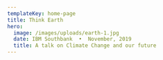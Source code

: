 ```yaml
---
templateKey: home-page
title: Think Earth
hero:
  image: /images/uploads/earth-1.jpg
  date: IBM Southbank  •  November, 2019
  title: A talk on Climate Change and our future
---
```

